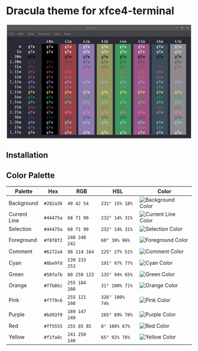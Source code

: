 # Dracula theme for xfce4-terminal
![Screenshot](./assets/screenshot.png)

## Installation

## Color Palette

Palette      | Hex       | RGB           | HSL             | Color
---          | ---       | ---           | ---             | ---
Background   | `#282a36` | `40 42 54`    | `231° 15% 18%`  | ![Background Color](https://draculatheme.com/assets/img/color-boxes/background.png)
Current Line | `#44475a` | `68 71 90`    | `232° 14% 31%`  | ![Current Line Color](https://draculatheme.com/assets/img/color-boxes/current_line.png)
Selection    | `#44475a` | `68 71 90`    | `232° 14% 31%`  | ![Selection Color](https://draculatheme.com/assets/img/color-boxes/selection.png)
Foreground   | `#f8f8f2` | `248 248 242` | `60° 30% 96%`   | ![Foreground Color](https://draculatheme.com/assets/img/color-boxes/foreground.png)
Comment      | `#6272a4` | `98 114 164`  | `225° 27% 51%`  | ![Comment Color](https://draculatheme.com/assets/img/color-boxes/comment.png)
Cyan         | `#8be9fd` | `139 233 253` | `191° 97% 77%`  | ![Cyan Color](https://draculatheme.com/assets/img/color-boxes/cyan.png)
Green        | `#50fa7b` | `80 250 123`  | `135° 94% 65%`  | ![Green Color](https://draculatheme.com/assets/img/color-boxes/green.png)
Orange       | `#ffb86c` | `255 184 108` | `31° 100% 71%`  | ![Orange Color](https://draculatheme.com/assets/img/color-boxes/orange.png)
Pink         | `#ff79c6` | `255 121 198` | `326° 100% 74%` | ![Pink Color](https://draculatheme.com/assets/img/color-boxes/pink.png)
Purple       | `#bd93f9` | `189 147 249` | `265° 89% 78%`  | ![Purple Color](https://draculatheme.com/assets/img/color-boxes/purple.png)
Red          | `#ff5555` | `255 85 85`   | `0° 100% 67%`   | ![Red Color](https://draculatheme.com/assets/img/color-boxes/red.png)
Yellow       | `#f1fa8c` | `241 250 140` | `65° 92% 76%`   | ![Yellow Color](https://draculatheme.com/assets/img/color-boxes/yellow.png)
